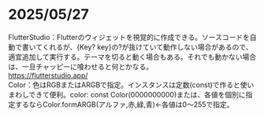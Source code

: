 # 2025/05/27
FlutterStudio：Flutterのウィジェットを視覚的に作成できる。ソースコードを自動で書いてくれるが、{Key? key}の?が抜けていて動作しない場合があるので、適宜追加して実行する。テーマを切ると動く場合もある。それでも動かない場合は、一旦チャッピーに喰わせると何とかなる。  
https://flutterstudio.app/  
Color：色はRGBまたはARGBで指定。インスタンスは定数(const)で作ると使いまわしできて便利。color: const Color(0000000000)または、各値を個別に指定するならColor.formARGB(アルファ,赤,緑,青)←各値は0～255で指定。  

